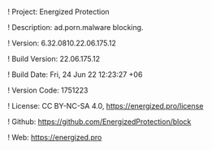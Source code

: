 ! Project: Energized Protection

! Description: ad.porn.malware blocking.

! Version: 6.32.0810.22.06.175.12

! Build Version: 22.06.175.12

! Build Date: Fri, 24 Jun 22 12:23:27 +06

! Version Code: 1751223

! License: CC BY-NC-SA 4.0, https://energized.pro/license

! Github: https://github.com/EnergizedProtection/block

! Web: https://energized.pro
